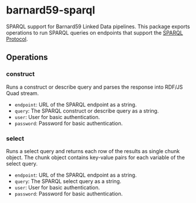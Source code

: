 # barnard59-sparql

SPARQL support for Barnard59 Linked Data pipelines.
This package exports operations to run SPARQL queries on endpoints that support the [SPARQL Protocol](https://www.w3.org/TR/sparql11-protocol/).

## Operations

### construct

Runs a construct or describe query and parses the response into RDF/JS Quad stream.

- `endpoint`: URL of the SPARQL endpoint as a string.
- `query`: The SPARQL construct or describe query as a string.
- `user`: User for basic authentication.
- `password`: Password for basic authentication.

### select

Runs a select query and returns each row of the results as single chunk object.
The chunk object contains key-value pairs for each variable of the select query. 

- `endpoint`: URL of the SPARQL endpoint as a string.
- `query`: The SPARQL select query as a string.
- `user`: User for basic authentication.
- `password`: Password for basic authentication.
